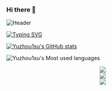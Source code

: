 ### Hi there 👋

<!--
**yuzhouStayHungry/yuzhouStayHungry** is a ✨ _special_ ✨ repository because its `README.md` (this file) appears on your GitHub profile.

Here are some ideas to get you started:

- 🔭 I’m currently working on ...
- 🌱 I’m currently learning ...
- 👯 I’m looking to collaborate on ...
- 🤔 I’m looking for help with ...
- 💬 Ask me about ...
- 📫 How to reach me: ...
- 😄 Pronouns: ...
- ⚡ Fun fact: ...
-->

![Header](./[Yuzhou1su.png])

[![Typing SVG](https://readme-typing-svg.herokuapp.com?color=020608&background=03060401&multiline=true&height=60&lines=%E5%A4%A9%E9%AB%98%E5%9C%B0%E8%BF%A5%EF%BC%8C%E8%A7%89%E5%AE%87%E5%AE%99%E4%B9%8B%E6%97%A0%E7%A9%B7)](https://git.io/typing-svg)

[![Yuzhou1su's GitHub stats](https://github-readme-stats.vercel.app/api?username=yuzhouStayHungry)](https://github.com/yuzhouStayHungry/github-readme-stats)


![Yuzhou1su's Most used languages](https://github-readme-stats.vercel.app/api/top-langs/?username=yuzhouStayHungry&layout=compact&hide_border=true&langs_count=10)

<div align="center">
	<img  src="https://visitor-badge.glitch.me/badge?page_id=yuzhouStayHungry" />
</div>

<div align="center">
	<img src="https://activity-graph.herokuapp.com/graph?username=yuzhouStayHungry&theme=xcode" />
</div>

<div align="center">
	<img  src="https://github-readme-streak-stats.herokuapp.com/?user=yuzhouStayHungry" />
</div>
